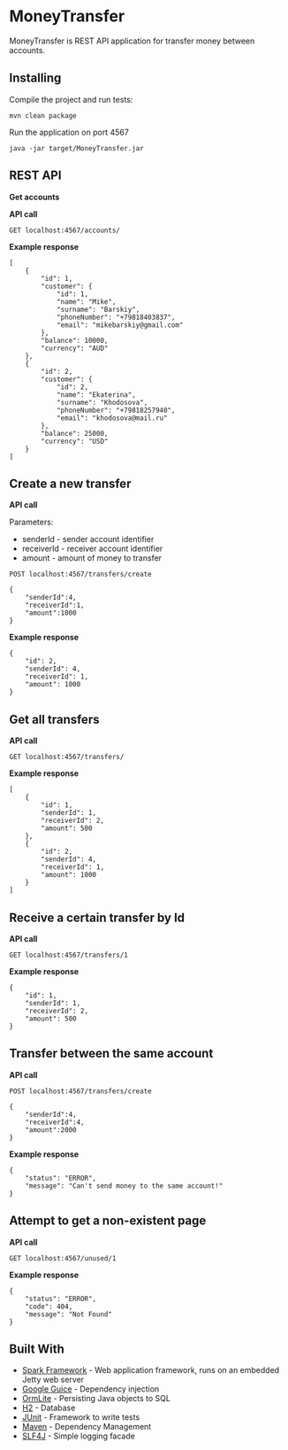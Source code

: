 # MoneyTransfer

MoneyTransfer is REST API application for transfer money between accounts.

## Installing

Compile the project and run tests:
```
mvn clean package
```
Run the application on port 4567

```
java -jar target/MoneyTransfer.jar
```
## REST API

**Get accounts**

**API call**

```
GET localhost:4567/accounts/
```

**Example response**

```
[
    {
        "id": 1,
        "customer": {
            "id": 1,
            "name": "Mike",
            "surname": "Barskiy",
            "phoneNumber": "+79818403837",
            "email": "mikebarskiy@gmail.com"
        },
        "balance": 10000,
        "currency": "AUD"
    },
    {
        "id": 2,
        "customer": {
            "id": 2,
            "name": "Ekaterina",
            "surname": "Khodosova",
            "phoneNumber": "+79818257940",
            "email": "khodosova@mail.ru"
        },
        "balance": 25000,
        "currency": "USD"
    }
]
```

**Create a new transfer**
--
**API call**

Parameters:
- senderId - sender account identifier
- receiverId - receiver account identifier
- amount - amount of money to transfer
```
POST localhost:4567/transfers/create

{
	"senderId":4,
	"receiverId":1,
	"amount":1000
}
```

**Example response**

```
{
    "id": 2,
    "senderId": 4,
    "receiverId": 1,
    "amount": 1000
}
```

**Get all transfers**
--
**API call**

```
GET localhost:4567/transfers/
```

**Example response**

```
[
    {
        "id": 1,
        "senderId": 1,
        "receiverId": 2,
        "amount": 500
    },
    {
        "id": 2,
        "senderId": 4,
        "receiverId": 1,
        "amount": 1000
    }
]
```

**Receive a certain transfer by Id**
--
**API call**

```
GET localhost:4567/transfers/1
```

**Example response**

```
{
    "id": 1,
    "senderId": 1,
    "receiverId": 2,
    "amount": 500
}
```

**Transfer between the same account**
--
**API call**

```
POST localhost:4567/transfers/create

{
	"senderId":4,
	"receiverId":4,
	"amount":2000
}
```

**Example response**

```
{
    "status": "ERROR",
    "message": "Can't send money to the same account!"
}
```

**Attempt to get a non-existent page**
--
**API call**

```
GET localhost:4567/unused/1
```

**Example response**

```
{
    "status": "ERROR",
    "code": 404,
    "message": "Not Found"
}
```

## Built With

* [Spark Framework](http://sparkjava.com/) - Web application framework, runs on an embedded Jetty web server
* [Google Guice](https://github.com/google/guice) - Dependency injection
* [OrmLite](http://ormlite.com/) - Persisting Java objects to SQL
* [H2](http://www.h2database.com/) - Database
* [JUnit](https://junit.org) - Framework to write tests
* [Maven](https://maven.apache.org/) - Dependency Management
* [SLF4J](https://www.slf4j.org/) - Simple logging facade